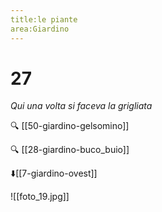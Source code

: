 ```yaml
---
title:le piante
area:Giardino
---
```

# 27
_Qui una volta si faceva la grigliata_

🔍 [[50-giardino-gelsomino]]

🔍 [[28-giardino-buco_buio]]

⬇️[[7-giardino-ovest]] 

![[foto_19.jpg]]
